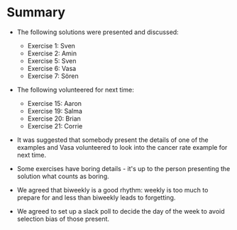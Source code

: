 # Summary

* The following solutions were presented and discussed:

  * Exercise 1: Sven
  * Exercise 2: Amin
  * Exercise 5: Sven
  * Exercise 6: Vasa
  * Exercise 7: Sören

* The following volunteered for next time:

  * Exercise 15: Aaron
  * Exercise 19: Salma
  * Exercise 20: Brian
  * Exercise 21: Corrie

* It was suggested that somebody present the details of one of the examples and Vasa volunteered to look into the cancer rate example for next time.

* Some exercises have boring details - it's up to the person presenting the solution what counts as boring.

* We agreed that biweekly is a good rhythm: weekly is too much to prepare for and less than biweekly leads to forgetting.

* We agreed to set up a slack poll to decide the day of the week to avoid selection bias of those present.
